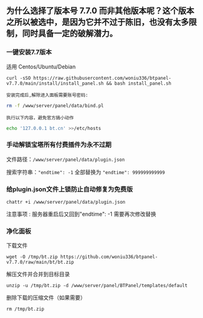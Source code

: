 
## 为什么选择了版本号 7.7.0 而非其他版本呢？这个版本之所以被选中，是因为它并不过于陈旧，也没有太多限制，同时具备一定的破解潜力。

### 一键安装7.7版本

适用 Centos/Ubuntu/Debian

```shell
curl -sSO https://raw.githubusercontent.com/woniu336/btpanel-v7.7.0/main/install/install_panel.sh && bash install_panel.sh
```

`安装完成后,解除进入面板需要账号密码:`

```bash
rm -f /www/server/panel/data/bind.pl
```

`执行以下内容，避免官方搞小动作`

```bash
echo '127.0.0.1 bt.cn' >>/etc/hosts
```



### **手动解锁宝塔所有付费插件为永不过期**

文件路径：`/www/server/panel/data/plugin.json`

搜索字符串：`"endtime": -1` 全部替换为 `"endtime": 999999999999`



###   给plugin.json文件上锁防止自动修复为免费版

```shell
chattr +i /www/server/panel/data/plugin.json
```



注意事项 : 服务器重启后又回到"endtime": -1 需要再次修改替换

### 净化面板


下载文件
```
wget -O /tmp/bt.zip https://github.com/woniu336/btpanel-v7.7.0/raw/main/bt/bt.zip
```
解压文件并合并到目标目录
```
unzip -u /tmp/bt.zip -d /www/server/panel/BTPanel/templates/default
```

删除下载的压缩文件（如果需要）

```
rm /tmp/bt.zip
```

<p>